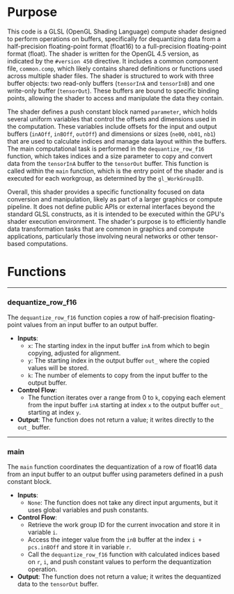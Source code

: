 # Purpose
This code is a GLSL (OpenGL Shading Language) compute shader designed to perform operations on buffers, specifically for dequantizing data from a half-precision floating-point format (float16) to a full-precision floating-point format (float). The shader is written for the OpenGL 4.5 version, as indicated by the `#version 450` directive. It includes a common component file, `common.comp`, which likely contains shared definitions or functions used across multiple shader files. The shader is structured to work with three buffer objects: two read-only buffers (`tensorInA` and `tensorInB`) and one write-only buffer (`tensorOut`). These buffers are bound to specific binding points, allowing the shader to access and manipulate the data they contain.

The shader defines a push constant block named `parameter`, which holds several uniform variables that control the offsets and dimensions used in the computation. These variables include offsets for the input and output buffers (`inAOff`, `inBOff`, `outOff`) and dimensions or sizes (`ne00`, `nb01`, `nb1`) that are used to calculate indices and manage data layout within the buffers. The main computational task is performed in the `dequantize_row_f16` function, which takes indices and a size parameter to copy and convert data from the `tensorInA` buffer to the `tensorOut` buffer. This function is called within the `main` function, which is the entry point of the shader and is executed for each workgroup, as determined by the `gl_WorkGroupID`.

Overall, this shader provides a specific functionality focused on data conversion and manipulation, likely as part of a larger graphics or compute pipeline. It does not define public APIs or external interfaces beyond the standard GLSL constructs, as it is intended to be executed within the GPU's shader execution environment. The shader's purpose is to efficiently handle data transformation tasks that are common in graphics and compute applications, particularly those involving neural networks or other tensor-based computations.
# Functions

---
### dequantize\_row\_f16
The `dequantize_row_f16` function copies a row of half-precision floating-point values from an input buffer to an output buffer.
- **Inputs**:
    - `x`: The starting index in the input buffer `inA` from which to begin copying, adjusted for alignment.
    - `y`: The starting index in the output buffer `out_` where the copied values will be stored.
    - `k`: The number of elements to copy from the input buffer to the output buffer.
- **Control Flow**:
    - The function iterates over a range from 0 to `k`, copying each element from the input buffer `inA` starting at index `x` to the output buffer `out_` starting at index `y`.
- **Output**: The function does not return a value; it writes directly to the `out_` buffer.


---
### main
The `main` function coordinates the dequantization of a row of float16 data from an input buffer to an output buffer using parameters defined in a push constant block.
- **Inputs**:
    - `None`: The function does not take any direct input arguments, but it uses global variables and push constants.
- **Control Flow**:
    - Retrieve the work group ID for the current invocation and store it in variable `i`.
    - Access the integer value from the `inB` buffer at the index `i + pcs.inBOff` and store it in variable `r`.
    - Call the `dequantize_row_f16` function with calculated indices based on `r`, `i`, and push constant values to perform the dequantization operation.
- **Output**: The function does not return a value; it writes the dequantized data to the `tensorOut` buffer.


